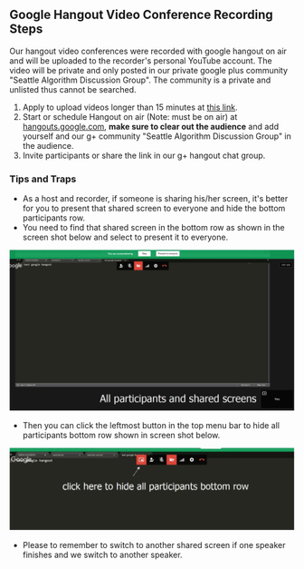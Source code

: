 ## Google Hangout Video Conference Recording Steps

Our hangout video conferences were recorded with google hangout on air and will be uploaded to the recorder's personal YouTube account. The video will be private and only posted in our private google plus community "Seattle Algorithm Discussion Group". The community is a private and unlisted thus cannot be searched.

1. Apply to upload videos longer than 15 minutes at [this link](https://support.google.com/youtube/answer/71673?hl=en).
2. Start or schedule Hangout on air (Note: must be on air) at [hangouts.google.com](https://hangouts.google.com/), **make sure to clear out the audience** and add yourself and our g+ community "Seattle Algorithm Discussion Group" in the audience.
3. Invite participants or share the link in our g+ hangout chat group.

### Tips and Traps

* As a host and recorder, if someone is sharing his/her screen, it's better for you to present that shared screen to everyone and hide the bottom participants row.
* You need to find that shared screen in the bottom row as shown in the screen shot below and select to present it to everyone.

![hangout screenshot1](hangout01.jpeg)

* Then you can click the leftmost button in the top menu bar to hide all participants bottom row shown in screen shot below.

![hangout screenshot2](hangout02.jpeg)

* Please to remember to switch to another shared screen if one speaker finishes and we switch to another speaker.